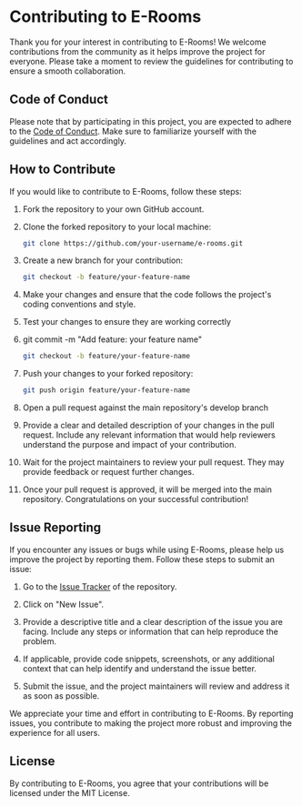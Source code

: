 # Contributing to E-Rooms

Thank you for your interest in contributing to E-Rooms! We welcome contributions from the community as it helps improve the project for everyone. Please take a moment to review the guidelines for contributing to ensure a smooth collaboration.

## Code of Conduct

Please note that by participating in this project, you are expected to adhere to the [Code of Conduct](CODE_OF_CONDUCT.md). Make sure to familiarize yourself with the guidelines and act accordingly.

## How to Contribute

If you would like to contribute to E-Rooms, follow these steps:

1. Fork the repository to your own GitHub account.

2. Clone the forked repository to your local machine:

   ```bash
   git clone https://github.com/your-username/e-rooms.git
3. Create a new branch for your contribution:
   ```bash
   git checkout -b feature/your-feature-name
4. Make your changes and ensure that the code follows the project's coding conventions and style.
5. Test your changes to ensure they are working correctly
6. git commit -m "Add feature: your feature name"
   ```bash
   git checkout -b feature/your-feature-name
7. Push your changes to your forked repository:
   ```bash
   git push origin feature/your-feature-name
8. Open a pull request against the main repository's develop branch
9. Provide a clear and detailed description of your changes in the pull request. Include any relevant information that would help reviewers understand the purpose and impact of your contribution.
10. Wait for the project maintainers to review your pull request. They may provide feedback or request further changes.
11. Once your pull request is approved, it will be merged into the main repository. Congratulations on your successful contribution!


## Issue Reporting

If you encounter any issues or bugs while using E-Rooms, please help us improve the project by reporting them. Follow these steps to submit an issue:

1. Go to the [Issue Tracker](https://github.com/your-username/e-rooms/issues) of the repository.

2. Click on "New Issue".

3. Provide a descriptive title and a clear description of the issue you are facing. Include any steps or information that can help reproduce the problem.

4. If applicable, provide code snippets, screenshots, or any additional context that can help identify and understand the issue better.

5. Submit the issue, and the project maintainers will review and address it as soon as possible.

We appreciate your time and effort in contributing to E-Rooms. By reporting issues, you contribute to making the project more robust and improving the experience for all users.

## License
By contributing to E-Rooms, you agree that your contributions will be licensed under the MIT License.















